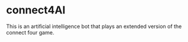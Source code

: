 # connect4AI
This is an artificial intelligence bot that plays an extended version of the connect four game.
